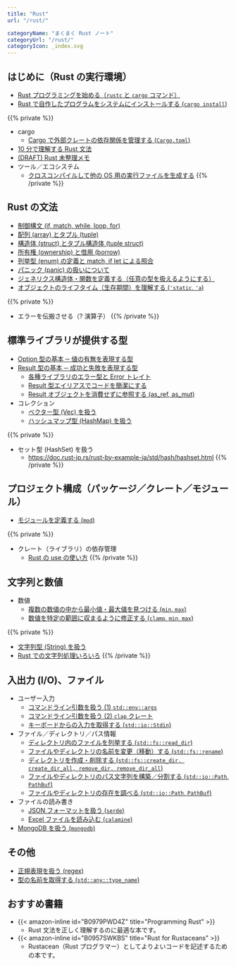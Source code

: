 ```yaml
---
title: "Rust"
url: "/rust/"

categoryName: "まくまく Rust ノート"
categoryUrl: "/rust/"
categoryIcon: _index.svg
---
```


はじめに（Rust の実行環境）
----

- [Rust プログラミングを始める（`rustc` と `cargo` コマンド）](/p/96o6xfv/)
- [Rust で自作したプログラムをシステムにインストールする (`cargo install`)](/p/owbo2dp/)

{{% private %}}
- cargo
  - [Cargo で外部クレートの依存関係を管理する (`Cargo.toml`)](/p/4yj2hzf/)
- [10 分で理解する Rust 文法](/p/63m4k3i/)
- [(DRAFT) Rust 未整理メモ](/p/jkv7gpz/)
- ツール／エコシステム
  - [クロスコンパイルして他の OS 用の実行ファイルを生成する](/p/uyqo7ze/)
{{% /private %}}


Rust の文法
----

- [制御構文 (if, match, while, loop, for)](/p/22cnw7f/)
- [配列 (array) とタプル (tuple)](/p/7r3cmv6/)
- [構造体 (struct) とタプル構造体 (tuple struct)](/p/h8kw8ju/)
- [所有権 (ownership) と借用 (borrow)](/p/4nx8hqy/)
- [列挙型 (enum) の定義と match, if let による照合](/p/ffqyajs/)
- [パニック (panic) の扱いについて](/p/nfxwcc2/)
- [ジェネリクス構造体・関数を定義する（任意の型を扱えるようにする）](/p/be8u7sg/)
- [オブジェクトのライフタイム（生存期間）を理解する (`'static`, `'a`)](/p/zfhtasm/)

{{% private %}}
- エラーを伝搬させる（? 演算子）
{{% /private %}}


標準ライブラリが提供する型
----

- [Option 型の基本 ─ 値の有無を表現する型](/p/9m6m5m3/)
- [Result 型の基本 ─ 成功と失敗を表現する型](/p/us2ahpw/)
  - [各種ライブラリのエラー型と Error トレイト](/p/8amv5eo/)
  - [Result 型エイリアスでコードを簡潔にする](/p/ez9gpw5/)
  - [Result オブジェクトを消費せずに参照する (as_ref, as_mut)](/p/z3gts64/)
- コレクション
  - [ベクター型 (Vec) を扱う](/p/jku3biq/)
  - [ハッシュマップ型 (HashMap) を扱う](/p/eefwaa3/)

{{% private %}}
- セット型 (HashSet) を扱う
  - https://doc.rust-jp.rs/rust-by-example-ja/std/hash/hashset.html
{{% /private %}}


プロジェクト構成（パッケージ／クレート／モジュール）
----

- [モジュールを定義する (`mod`)](/p/gxj4n7q/)

{{% private %}}
- クレート（ライブラリ）の依存管理
  - [Rust の use の使い方](/p/9dpz9hr/)
{{% /private %}}


文字列と数値 <!-- numstr -->
----

- 数値
  - [複数の数値の中から最小値・最大値を見つける (`min`, `max`)](/p/e3o2ra3/)
  - [数値を特定の範囲に収まるように修正する (`clamp`, `min`, `max`)](/p/23fd7nv/)

{{% private %}}
- [文字列型 (String) を扱う](/p/vakbzyc/)
- [Rust での文字列処理いろいろ](/p/95o6n4k/)
{{% /private %}}


入出力 (I/O)、ファイル
----

- ユーザー入力
  - [コマンドライン引数を扱う (1) `std::env::args`](/p/wu6gqz9/)
  - [コマンドライン引数を扱う (2) `clap` クレート](/p/bdp2doy/)
  - [キーボードからの入力を取得する (`std::io::Stdin`)](/p/eamw7fp/)
- ファイル／ディレクトリ／パス情報
  - [ディレクトリ内のファイルを列挙する (`std::fs::read_dir`)](/p/2kv6eub/)
  - [ファイルやディレクトリの名前を変更（移動）する (`std::fs::rename`)](/p/raiqzbr/)
  - [ディレクトリを作成・削除する (`std::fs::create_dir, create_dir_all, remove_dir, remove_dir_all`)](/p/zju5eow/)
  - [ファイルやディレクトリのパス文字列を構築／分割する (`std::io::Path`, `PathBuf`)](/p/36hr2bj/)
  - [ファイルやディレクトリの存在を調べる (`std::io::Path`, `PathBuf`)](/p/fbkt3ah/)
- ファイルの読み書き
  - [JSON フォーマットを扱う (`serde`)](/p/xdyk5o8/)
  - [Excel ファイルを読み込む (`calamine`)](/p/4ye2eah/)
- [MongoDB を扱う (`mongodb`)](/p/nzi6xbm/)


その他
----

- [正規表現を扱う (regex)](/p/r7sdwgy/)
- [型の名前を取得する (`std::any::type_name`)](/p/m9vdtaq/)


おすすめ書籍
----

- {{< amazon-inline id="B0979PWD4Z" title="Programming Rust" >}}
  - Rust 文法を正しく理解するのに最適な本です。
- {{< amazon-inline id="B0957SWKBS" title="Rust for Rustaceans" >}}
  - Rustacean（Rust プログラマー）としてよりよいコードを記述するための本です。


